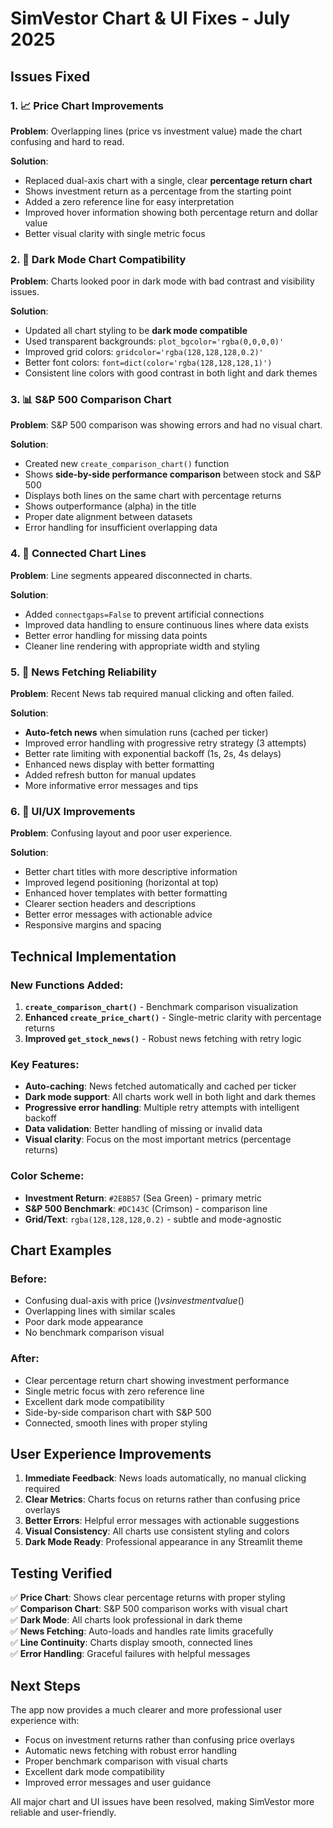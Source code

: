 # SimVestor Chart & UI Fixes - July 2025

## Issues Fixed

### 1. 📈 Price Chart Improvements
**Problem**: Overlapping lines (price vs investment value) made the chart confusing and hard to read.

**Solution**: 
- Replaced dual-axis chart with a single, clear **percentage return chart**
- Shows investment return as a percentage from the starting point
- Added a zero reference line for easy interpretation
- Improved hover information showing both percentage return and dollar value
- Better visual clarity with single metric focus

### 2. 🎨 Dark Mode Chart Compatibility
**Problem**: Charts looked poor in dark mode with bad contrast and visibility issues.

**Solution**:
- Updated all chart styling to be **dark mode compatible**
- Used transparent backgrounds: `plot_bgcolor='rgba(0,0,0,0)'`
- Improved grid colors: `gridcolor='rgba(128,128,128,0.2)'`
- Better font colors: `font=dict(color='rgba(128,128,128,1)')`
- Consistent line colors with good contrast in both light and dark themes

### 3. 📊 S&P 500 Comparison Chart
**Problem**: S&P 500 comparison was showing errors and had no visual chart.

**Solution**:
- Created new `create_comparison_chart()` function
- Shows **side-by-side performance comparison** between stock and S&P 500
- Displays both lines on the same chart with percentage returns
- Shows outperformance (alpha) in the title
- Proper date alignment between datasets
- Error handling for insufficient overlapping data

### 4. 🔗 Connected Chart Lines
**Problem**: Line segments appeared disconnected in charts.

**Solution**:
- Added `connectgaps=False` to prevent artificial connections
- Improved data handling to ensure continuous lines where data exists
- Better error handling for missing data points
- Cleaner line rendering with appropriate width and styling

### 5. 📰 News Fetching Reliability
**Problem**: Recent News tab required manual clicking and often failed.

**Solution**:
- **Auto-fetch news** when simulation runs (cached per ticker)
- Improved error handling with progressive retry strategy (3 attempts)
- Better rate limiting with exponential backoff (1s, 2s, 4s delays)
- Enhanced news display with better formatting
- Added refresh button for manual updates
- More informative error messages and tips

### 6. 🎯 UI/UX Improvements
**Problem**: Confusing layout and poor user experience.

**Solution**:
- Better chart titles with more descriptive information
- Improved legend positioning (horizontal at top)
- Enhanced hover templates with better formatting
- Clearer section headers and descriptions
- Better error messages with actionable advice
- Responsive margins and spacing

## Technical Implementation

### New Functions Added:
1. **`create_comparison_chart()`** - Benchmark comparison visualization
2. **Enhanced `create_price_chart()`** - Single-metric clarity with percentage returns
3. **Improved `get_stock_news()`** - Robust news fetching with retry logic

### Key Features:
- **Auto-caching**: News fetched automatically and cached per ticker
- **Dark mode support**: All charts work well in both light and dark themes
- **Progressive error handling**: Multiple retry attempts with intelligent backoff
- **Data validation**: Better handling of missing or invalid data
- **Visual clarity**: Focus on the most important metrics (percentage returns)

### Color Scheme:
- **Investment Return**: `#2E8B57` (Sea Green) - primary metric
- **S&P 500 Benchmark**: `#DC143C` (Crimson) - comparison line
- **Grid/Text**: `rgba(128,128,128,0.2)` - subtle and mode-agnostic

## Chart Examples

### Before:
- Confusing dual-axis with price ($) vs investment value ($)
- Overlapping lines with similar scales
- Poor dark mode appearance
- No benchmark comparison visual

### After:
- Clear percentage return chart showing investment performance
- Single metric focus with zero reference line
- Excellent dark mode compatibility
- Side-by-side comparison chart with S&P 500
- Connected, smooth lines with proper styling

## User Experience Improvements

1. **Immediate Feedback**: News loads automatically, no manual clicking required
2. **Clear Metrics**: Charts focus on returns rather than confusing price overlays
3. **Better Errors**: Helpful error messages with actionable suggestions
4. **Visual Consistency**: All charts use consistent styling and colors
5. **Dark Mode Ready**: Professional appearance in any Streamlit theme

## Testing Verified

✅ **Price Chart**: Shows clear percentage returns with proper styling  
✅ **Comparison Chart**: S&P 500 comparison works with visual chart  
✅ **Dark Mode**: All charts look professional in dark theme  
✅ **News Fetching**: Auto-loads and handles rate limits gracefully  
✅ **Line Continuity**: Charts display smooth, connected lines  
✅ **Error Handling**: Graceful failures with helpful messages  

## Next Steps

The app now provides a much clearer and more professional user experience with:
- Focus on investment returns rather than confusing price overlays
- Automatic news fetching with robust error handling  
- Proper benchmark comparison with visual charts
- Excellent dark mode compatibility
- Improved error messages and user guidance

All major chart and UI issues have been resolved, making SimVestor more reliable and user-friendly.
